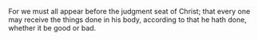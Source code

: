 For we must all appear before the judgment seat of Christ; that every one may receive the things done in his body, according to that he hath done, whether it be good or bad.
